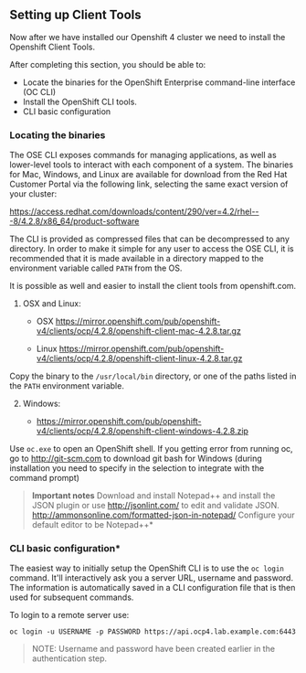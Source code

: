 ## Setting up Client Tools

Now after we have installed our Openshift 4 cluster we need to install the Openshift Client Tools.

After completing this section, you should be able to:

* Locate the binaries for the OpenShift Enterprise command-line
  interface (OC CLI)
* Install the OpenShift CLI tools.
* CLI basic configuration

### Locating the binaries

The OSE CLI exposes commands for managing applications, as well as
lower-level tools to interact with each component of a system. The
binaries for Mac, Windows, and Linux are available for download from the
Red Hat Customer Portal via the following link, selecting the same exact
version of your cluster:

https://access.redhat.com/downloads/content/290/ver=4.2/rhel---8/4.2.8/x86_64/product-software

The CLI is provided as compressed files that can be decompressed to any
directory. In order to make it simple for any user to access the OSE
CLI, it is recommended that it is made available in a directory mapped
to the environment variable called `PATH` from the OS.

It is possible as well and easier to install the client tools from openshift.com.

1. OSX and Linux:
   
   * OSX
     https://mirror.openshift.com/pub/openshift-v4/clients/ocp/4.2.8/openshift-client-mac-4.2.8.tar.gz
   
   * Linux
     https://mirror.openshift.com/pub/openshift-v4/clients/ocp/4.2.8/openshift-client-linux-4.2.8.tar.gz

Copy the binary to the `/usr/local/bin` directory, or one of the
paths listed in the `PATH` environment variable.

2. Windows:
   
   * https://mirror.openshift.com/pub/openshift-v4/clients/ocp/4.2.8/openshift-client-windows-4.2.8.zip

Use `oc.exe` to open an OpenShift shell. If you getting error from
running oc, go to http://git-scm.com to download git bash for Windows (during
installation you need to specify in the selection to integrate with the
command prompt)

> **Important notes**
> Download and install Notepad++ and install the JSON plugin or use
> http://jsonlint.com/ to edit and validate JSON.
> http://ammonsonline.com/formatted-json-in-notepad/
> Configure your default editor to be Notepad++*

### CLI basic configuration*

The easiest way to initially setup the OpenShift CLI is to use the
`oc login` command. It'll interactively ask you a server URL, username
and password. The information is automatically saved in a CLI
configuration file that is then used for subsequent commands.

To login to a remote server use:

```
oc login -u USERNAME -p PASSWORD https://api.ocp4.lab.example.com:6443
```

> NOTE: Username and password have been created earlier in the authentication step.
